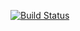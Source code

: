 [![Build Status](https://app.travis-ci.com/Maphaha9/bootcamp-terminal-tests.svg?branch=main)](https://app.travis-ci.com/Maphaha9/bootcamp-terminal-tests)